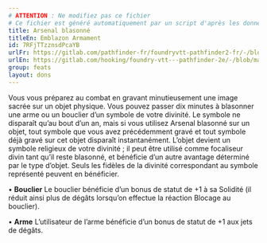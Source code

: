 ```yaml
---
# ATTENTION : Ne modifiez pas ce fichier
# Ce fichier est généré automatiquement par un script d'après les données du module Foundry VTT officiel et de sa traduction
title: Arsenal blasonné
titleEn: Emblazon Armament
id: 7RFjTTzznsdPcaYB
urlFr: https://gitlab.com/pathfinder-fr/foundryvtt-pathfinder2-fr/-/blob/master/data/feats/7RFjTTzznsdPcaYB.htm
urlEn: https://gitlab.com/hooking/foundry-vtt---pathfinder-2e/-/blob/master/packs/data/feats.db/emblazon-armament.json
group: feats
layout: dons
---
```

Vous vous préparez au combat en gravant minutieusement une image sacrée sur un objet physique. Vous pouvez passer dix minutes à blasonner une arme ou un bouclier d’un symbole de votre divinité. Le symbole ne disparaît qu’au bout d’un an, mais si vous utilisez Arsenal blasonné sur un objet, tout symbole que vous avez précédemment gravé et tout symbole déjà gravé sur cet objet disparaît instantanément. L’objet devient un symbole religieux de votre divinité ; il peut être utilisé comme focaliseur divin tant qu’il reste blasonné, et bénéficie d’un autre avantage déterminé par le type d’objet. Seuls les fidèles de la divinité correspondant au symbole représenté peuvent en bénéficier.

• **Bouclier** Le bouclier bénéficie d’un bonus de statut de +1 à sa Solidité (il réduit ainsi plus de dégâts lorsqu’on effectue la réaction Blocage au bouclier).

• **Arme**  L’utilisateur de l’arme bénéficie d’un bonus de statut de +1 aux jets de dégâts.


